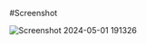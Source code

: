 #Screenshot

![Screenshot 2024-05-01 191326](https://github.com/Manish6386/9th-css-Project/assets/167522780/5d688c1a-f95f-4911-8df2-16060ef3f58d)

